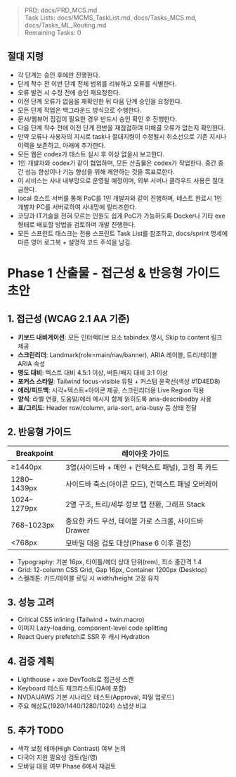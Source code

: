 > PRD: docs/PRD_MCS.md  
> Task Lists: docs/MCMS_TaskList.md, docs/Tasks_MCS.md, docs/Tasks_ML_Routing.md  
> Remaining Tasks: 0

## 절대 지령
- 각 단계는 승인 후에만 진행한다.
- 단계 착수 전 이번 단계 전체 범위를 리뷰하고 오류를 식별한다.
- 오류 발견 시 수정 전에 승인 재요청한다.
- 이전 단계 오류가 없음을 재확인한 뒤 다음 단계 승인을 요청한다.
- 모든 단계 작업은 백그라운드 방식으로 수행한다.
- 문서/웹뷰어 점검이 필요한 경우 반드시 승인 확인 후 진행한다.
- 다음 단계 착수 전에 이전 단계 전반을 재점검하여 미해결 오류가 없는지 확인한다.
- 만약 오류나 사용자의 지시로 task나 절대지령이 수정될시 취소선으로 기존 지시나 이력을 보존하고, 아래에 추가한다.
- 모든 웹은 codex가 테스트 실시 후 이상 없을시 보고한다.
- 1인 개발자와 codex가 같이 협업하며, 모든 산출물은 codex가 작업한다. 중간 중간 성능 향상이나 기능 향상을 위해 제안하는 것을 목표로한다.
- 이 서비스는 사내 내부망으로 운영될 예정이며, 외부 서버나 클라우드 사용은 절대 금한다.
- local 호스트 서버를 통해 PoC를 1인 개발자와 같이 진행하며, 테스트 완료시 1인 개발자 PC를 서버로하여 사내망에 릴리즈한다.
- 코딩과 IT기술을 전혀 모르는 인원도 쉽게 PoC가 가능하도록 Docker나 기타 exe 형태로 배포할 방법을 검토하며 개발 진행한다.
- 모든 스프린트 태스크는 전용 스프린트 Task List를 참조하고, docs/sprint 명세에 따른 영어 로그북 + 설명적 코드 주석을 남김.
# Phase 1 산출물 - 접근성 & 반응형 가이드 초안

## 1. 접근성 (WCAG 2.1 AA 기준)
- **키보드 내비게이션**: 모든 인터랙티브 요소 tabindex 명시, Skip to content 링크 제공
- **스크린리더**: Landmark(role=main/nav/banner), ARIA 레이블, 트리/테이블 ARIA 속성
- **명도 대비**: 텍스트 대비 4.5:1 이상, 버튼/배지 대비 3:1 이상
- **포커스 스타일**: Tailwind focus-visible 유틸 + 커스텀 윤곽선(색상 #1D4ED8)
- **에러/피드백**: 시각+텍스트+아이콘 제공, 스크린리더용 Live Region 적용
- **양식**: 라벨 연결, 도움말/에러 메시지 함께 읽히도록 aria-describedby 사용
- **표/그리드**: Header row/column, aria-sort, aria-busy 등 상태 전달

## 2. 반응형 가이드
| Breakpoint | 레이아웃 가이드 |
|---|---|
| ≥1440px | 3열(사이드바 + 메인 + 컨텍스트 패널), 고정 폭 카드 |
| 1280–1439px | 사이드바 축소(아이콘 모드), 컨텍스트 패널 오버레이 |
| 1024–1279px | 2열 구조, 트리/세부 정보 탭 전환, 그래프 Stack |
| 768–1023px | 중요한 카드 우선, 테이블 가로 스크롤, 사이드바 Drawer |
| <768px | 모바일 대응 검토 대상(Phase 6 이후 결정) |

- Typography: 기본 16px, 타이틀/헤더 상대 단위(rem), 최소 줄간격 1.4
- Grid: 12-column CSS Grid, Gap 16px, Container 1200px (Desktop)
- 스켈레톤: 카드/테이블 로딩 시 width/height 고정 유지

## 3. 성능 고려
- Critical CSS inlining (Tailwind + twin.macro)
- 이미지 Lazy-loading, component-level code splitting
- React Query prefetch로 SSR 후 캐시 Hydration

## 4. 검증 계획
- Lighthouse + axe DevTools로 접근성 스캔
- Keyboard 테스트 체크리스트(QA에 포함)
- NVDA/JAWS 기본 시나리오 테스트(Approval, 파일 업로드)
- 주요 해상도(1920/1440/1280/1024) 스냅샷 비교

## 5. 추가 TODO
- 색각 보정 테마(High Contrast) 여부 논의
- 다국어 지원 필요성 검토(일/영)
- 모바일 대응 여부 Phase 6에서 재검토


